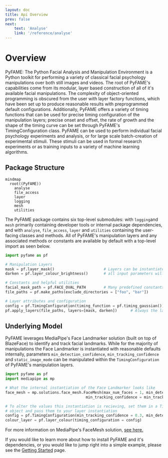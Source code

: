 ```yaml
---
layout: doc
title: Api Overview
prev: false
next: 
    text: 'Analyse'
    link: '/reference/analyse'
---
```


# Overview

PyFAME: The Python Facial Analysis and Manipulation Environment is a Python toolkit for performing a variety of classical facial psychology manipulations over both still images and videos. The root of PyFAME's capabilities come from its modular, layer based construction of all of it's available facial manipulations. The complexity of object-oriented programming is obscured from the user with layer factory functions, which have been set up to produce reasonable results with preprogrammed default configurations. Additionally, PyFAME offers a variety of timing functions that can be used for precise timing configuration of the manipulation layers; precise onset and offset, the rate of growth and the shape of the timing curve can be set through PyFAME's TimingConfiguration class. PyFAME can be used to perform individual facial psychology experiments and analysis, or for large scale batch-creation of experimental stimuli. These stimuli can be used in formal research experiments or as training inputs to a variety of machine learning algorithms. 

## Package Structure

```mermaid
mindmap
  root((PyFAME))
    analyse
    file_access
    layer
    logging
    mesh
    utilities
```

The PyFAME package contains six top-level submodules: with `logging`and `mesh` primarily containing developer tools or internal package dependencies, and with `analyse`, `file_access`, `layer` and `utilities` containing the user-facing classes and methods.
All of PyFAME's manipulation layers and any associated methods or constants are available by default with a top-level import as seen below.
``` python
import pyfame as pf

# Manipulation Layers
mask = pf.layer_mask()                      # Layers can be instantiated as is,
darken = pf.layer_colour_brightness()       # all input parameters will be filled with reasonable defaults.

# Constants and helpful utilities
facial_mask_path = pf.FACE_OVAL_PATH        # Many predefined constants are available for all manipulation params.
file_paths = pf.make_paths(exclude_directories = ["foo", "bar"])

# Layer attributes and configuration
config = pf.TimingConfiguration(timing_function = pf.timing_gaussian())
pf.apply_layers(file_paths, layers=[mask, darken])      # Always the last call when applying manipulations.

```

## Underlying Model
PyFAME leverages MediaPipe's Face Landmarker solution (built on top of BlazeFace) to identify and track facial landmarks. While for the majority of manipulations the Face Landmarker is instantiated with reasonable defaults internally, parameters `min_detection_confidence`, `min_tracking_confidence` and `static_image_mode` can be manipulated within the `TimingConfiguration` of PyFAME's manipulation layers.
``` python
import pyfame as pf
import mediapipe as mp

# What the internal instantiation of the Face Landmarker looks like
face_mesh = mp.solutions.face_mesh.FaceMesh(max_num_faces = 1, min_detection_confidence = min_detection_confidence,
                                    min_tracking_confidence = min_tracking_confidence, static_image_mode = static_image_mode)

# To alter the values this instantiation is recieving, set them in a TimingConfiguration
# object and pass them to your layer instantiation
config = pf.TimingConfiguration(min_tracking_confidence = 0.3, min_detection_confidence = 0.5)
colour_layer = pf.layer_colour(timing_configuration = config)
```

For more information on MediaPipe's FaceMesh solution, [see here.](https://ai.google.dev/edge/mediapipe/solutions/vision/face_landmarker)

If you would like to learn more about how to install PyFAME and it's dependencies, or you would like to jump right into a simple example, please see the [Getting Started](../guide/getting_started.md) page.